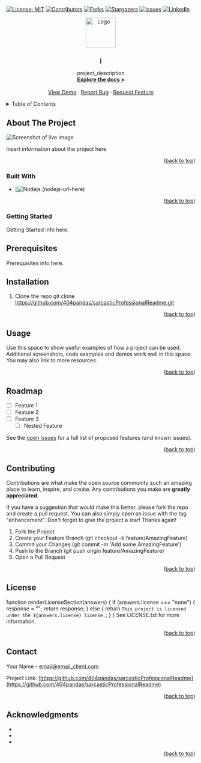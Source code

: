 <a name="readme-top"></a>
  <!-- Add badges using the following format: -->
  <!-- ![Name](urlToShieldHere)(urlToGithubHere) -->
[![License: MIT](https://img.shields.io/badge/License-MIT-yellow.svg)](https://opensource.org/licenses/MIT)
[![Contributors](https://img.shields.io/github/contributors/404pandas/sarcasticProfessionalReadme.svg?style=plastic&logo=appveyor)](https://github.com/404pandas/sarcasticProfessionalReadme/graphs/contributors)
[![Forks](https://img.shields.io/github/forks/404pandas/sarcasticProfessionalReadme.svg?style=plastic&logo=appveyor)](https://github.com/404pandas/sarcasticProfessionalReadme/network/members)
[![Stargazers](https://img.shields.io/github/stars/404pandas/sarcasticProfessionalReadme.svg?style=plastic&logo=appveyor)](https://github.com/404pandas/sarcasticProfessionalReadme/stargazers)
[![Issues](https://img.shields.io/github/issues/404pandas/sarcasticProfessionalReadme.svg?style=plastic&logo=appveyor)](https://github.com/404pandas/sarcasticProfessionalReadme/issues)
[![LinkedIn](https://img.shields.io/badge/-LinkedIn-black.svg?style=plastic&logo=appveyor&logo=linkedin&colorB=555)](https://linkedin.com/in/404pandas)

<!-- PROJECT LOGO -->

<div align="center">
  <a href="https://github.com/404pandas/sarcasticProfessionalReadme">
    <img src="images/logo.png" alt="Logo" width="80" height="80">
  </a>

<h3 align="center">j</h3>

  <p align="center">
    project_description
    <br />
    <a href="https://github.com/404pandas/sarcasticProfessionalReadme"><strong>Explore the docs »</strong></a>
    <br />
    <br />
    <a href="https://github.com/404pandas/sarcasticProfessionalReadme">View Demo</a>
    ·
    <a href="https://github.com/404pandas/sarcasticProfessionalReadme/issues">Report Bug</a>
    ·
    <a href="https://github.com/404pandas/sarcasticProfessionalReadme/issues">Request Feature</a>
  </p>
</div>

<!-- TABLE OF CONTENTS -->
<details>
  <summary>Table of Contents</summary>
  <ol>
    <li>
      <a href="#about-the-project">About The Project</a>
      <ul>
        <li><a href="#built-with">Built With</a></li>
      </ul>
    </li>
    <li>
      <a href="#getting-started">Getting Started</a>
      <ul>
        <li><a href="#prerequisites">Prerequisites</a></li>
        <li><a href="#installation">Installation</a></li>
      </ul>
    </li>
    <li><a href="#usage">Usage</a></li>
    <li><a href="#roadmap">Roadmap</a></li>
    <li><a href="#contributing">Contributing</a></li>
    <li><a href="#license">License</a></li>
    <li><a href="#contact">Contact</a></li>
    <li><a href="#acknowledgments">Acknowledgments</a></li>
  </ol>
</details>

<!-- ABOUT THE PROJECT -->

## About The Project

<!-- Add screenshots using the following format: -->
<!-- ![Screenshot alt description](directPathOfScreenshots) -->

![Screenshot of live image](directPathHere)

Insert information about the project here

<p align="right">(<a href="#readme-top">back to top</a>)</p>

### Built With

- [![Nodejs.](nodejs-shield-url-here)(nodejs-url-here)

<p align="right">(<a href="#readme-top">back to top</a>)</p>

<!-- GETTING STARTED -->

### Getting Started

Getting Started info here.

## Prerequisites

Prerequisites info here.

## Installation

1. Clone the repo
   git clone https://github.com/404pandas/sarcasticProfessionalReadme.git

<p align="right">(<a href="#readme-top">back to top</a>)</p>

<!-- USAGE EXAMPLES -->

## Usage

Use this space to show useful examples of how a project can be used. Additional screenshots, code examples and demos work well in this space. You may also link to more resources.

<p align="right">(<a href="#readme-top">back to top</a>)</p>

<!-- ROADMAP -->

## Roadmap

- [ ] Feature 1
- [ ] Feature 2
- [ ] Feature 3
  - [ ] Nested Feature

See the [open issues](https://github.com/404pandas/sarcasticProfessionalReadme/issues) for a full list of proposed features (and known issues).

<p align="right">(<a href="#readme-top">back to top</a>)</p>

<!-- CONTRIBUTING -->

## Contributing

Contributions are what make the open source community such an amazing place to learn, inspire, and create. Any contributions you make are **greatly appreciated**.

If you have a suggestion that would make this better, please fork the repo and create a pull request. You can also simply open an issue with the tag "enhancement".
Don't forget to give the project a star! Thanks again!

1. Fork the Project
2. Create your Feature Branch (git checkout -b feature/AmazingFeature)
3. Commit your Changes (git commit -m 'Add some AmazingFeature')
4. Push to the Branch (git push origin feature/AmazingFeature)
5. Open a Pull Request

<p align="right">(<a href="#readme-top">back to top</a>)</p>

<!-- LICENSE -->

## License

function renderLicenseSection(answers) {
  if (answers.license === "none") {
    response = "";
    return response;
  } else {
    return `This project is licensed under the ${answers.license} license.`;
  }
}
See LICENSE.txt for more information.

<p align="right">(<a href="#readme-top">back to top</a>)</p>

<!-- CONTACT -->

## Contact

Your Name - email@email_client.com

Project Link: [https://github.com/404pandas/sarcasticProfessionalReadme](https://github.com/404pandas/sarcasticProfessionalReadme)

<p align="right">(<a href="#readme-top">back to top</a>)</p>

<!-- ACKNOWLEDGMENTS -->

## Acknowledgments

- []()
- []()
- []()

<p align="right">(<a href="#readme-top">back to top</a>)</p>
